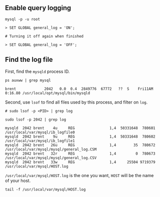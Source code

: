 ## Enable query logging

```
mysql -p -u root

> SET GLOBAL general_log = 'ON';

# Turning it off again when finished

> SET GLOBAL general_log = 'OFF';
```

## Find the log file

First, find the `mysqld` process ID.

```
ps auxww | grep mysql

brent             2042   0.0  0.4  2849776  67772   ??  S    Fri11AM   0:16.80 /usr/local/opt/mysql/bin/mysqld
```

Second, use `lsof` to find all files used by this process, and filter on `log`.

```
# sudo lsof -p <PID> | grep log

sudo lsof -p 2042 | grep log

mysqld  2042 brent    4u     REG                1,4  50331648  780601 /usr/local/var/mysql/ib_logfile0
mysqld  2042 brent    9u     REG                1,4  50331648  780602 /usr/local/var/mysql/ib_logfile1
mysqld  2042 brent   26u     REG                1,4        35  780672 /usr/local/var/mysql/mysql/general_log.CSM
mysqld  2042 brent   32r     REG                1,4         0  780673 /usr/local/var/mysql/mysql/general_log.CSV
mysqld  2042 brent   33w     REG                1,4     25504 9719379 /usr/local/var/mysql/HOST.log
```

`/usr/local/var/mysql/HOST.log` is the one you want, `HOST` will be the name of your host.

```
tail -f /usr/local/var/mysql/HOST.log
```
